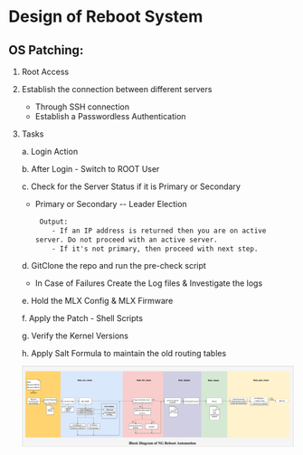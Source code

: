 # Design of Reboot System

## OS Patching:

1. Root Access

2. Establish the connection between different servers
    - Through SSH connection
    - Establish a Passwordless Authentication
    
3. Tasks

    a. Login Action
    
    b. After Login - Switch to ROOT User
    
    c. Check for the Server Status if it is Primary or Secondary
    
      - Primary or Secondary -- Leader Election
        
             Output:
                - If an IP address is returned then you are on active server. Do not proceed with an active server.
                - If it's not primary, then proceed with next step.
                
     d. GitClone the repo and run the pre-check script
     
      - In Case of Failures Create the Log files & Investigate the logs
      
     e. Hold the MLX Config & MLX Firmware
     
     f. Apply the Patch - Shell Scripts
     
     g. Verify the Kernel Versions
     
     h. Apply Salt Formula to maintain the old routing tables
    
    
    ![test image size](https://github.com/TejaswiniJayaram/Hello-World/blob/main/img/Reboot_Block_Diagram%202.png)
  



